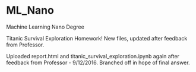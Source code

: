 # ML_Nano
Machine Learning Nano Degree 

Titanic Survival Exploration Homework! 
New files, updated after feedback from Professor. 

Uploaded report.html and titanic_survival_exploration.ipynb again after feedback from Professor - 9/12/2016. 
Branched off in hope of final answer. 

